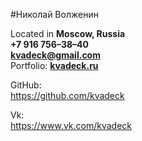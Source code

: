 #Николай Волженин

Located in **Moscow, Russia**  
**+7 916 756–38–40  
kvadeck@gmail.com**  
Portfolio: **[kvadeck.ru](http://kvadeck.ru/)**

GitHub:  
https://github.com/kvadeck

Vk:  
https://www.vk.com/kvadeck